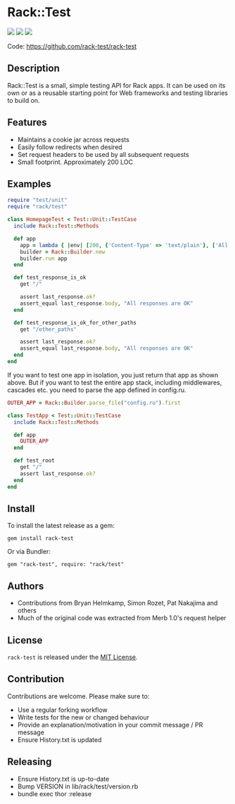 # Rack::Test
[<img src="https://travis-ci.org/rack-test/rack-test.svg?branch=master" />](https://travis-ci.org/rack-test/rack-test)
[<img src="https://codeclimate.com/github/brynary/rack-test.png" />](https://codeclimate.com/github/brynary/rack-test)
[<img src="https://codeclimate.com/github/brynary/rack-test/coverage.png" />](https://codeclimate.com/github/brynary/rack-test)

Code: https://github.com/rack-test/rack-test

## Description

Rack::Test is a small, simple testing API for Rack apps. It can be used on its
own or as a reusable starting point for Web frameworks and testing libraries
to build on.

## Features

* Maintains a cookie jar across requests
* Easily follow redirects when desired
* Set request headers to be used by all subsequent requests
* Small footprint. Approximately 200 LOC

## Examples
```ruby
require "test/unit"
require "rack/test"

class HomepageTest < Test::Unit::TestCase
  include Rack::Test::Methods

  def app
    app = lambda { |env| [200, {'Content-Type' => 'text/plain'}, ['All responses are OK']] }
    builder = Rack::Builder.new
    builder.run app
  end

  def test_response_is_ok
    get "/"

    assert last_response.ok?
    assert_equal last_response.body, "All responses are OK"
  end

  def test_response_is_ok_for_other_paths
    get "/other_paths"

    assert last_response.ok?
    assert_equal last_response.body, "All responses are OK"
  end
end
```

If you want to test one app in isolation, you just return that app as shown above. But if you want to test the entire app stack, including middlewares, cascades etc. you need to parse the app defined in config.ru.

```ruby
OUTER_APP = Rack::Builder.parse_file("config.ru").first

class TestApp < Test::Unit::TestCase
  include Rack::Test::Methods

  def app
    OUTER_APP
  end

  def test_root
    get "/"
    assert last_response.ok?
  end
end
```


## Install

To install the latest release as a gem:

`gem install rack-test`

Or via Bundler:

`gem "rack-test", require: "rack/test"`

## Authors

- Contributions from Bryan Helmkamp, Simon Rozet, Pat Nakajima and others
- Much of the original code was extracted from Merb 1.0's request helper

## License
`rack-test` is released under the [MIT License](MIT-LICENSE.txt).

## Contribution

Contributions are welcome. Please make sure to:

* Use a regular forking workflow
* Write tests for the new or changed behaviour
* Provide an explanation/motivation in your commit message / PR message
* Ensure History.txt is updated

## Releasing

* Ensure History.txt is up-to-date
* Bump VERSION in lib/rack/test/version.rb
* bundle exec thor :release
